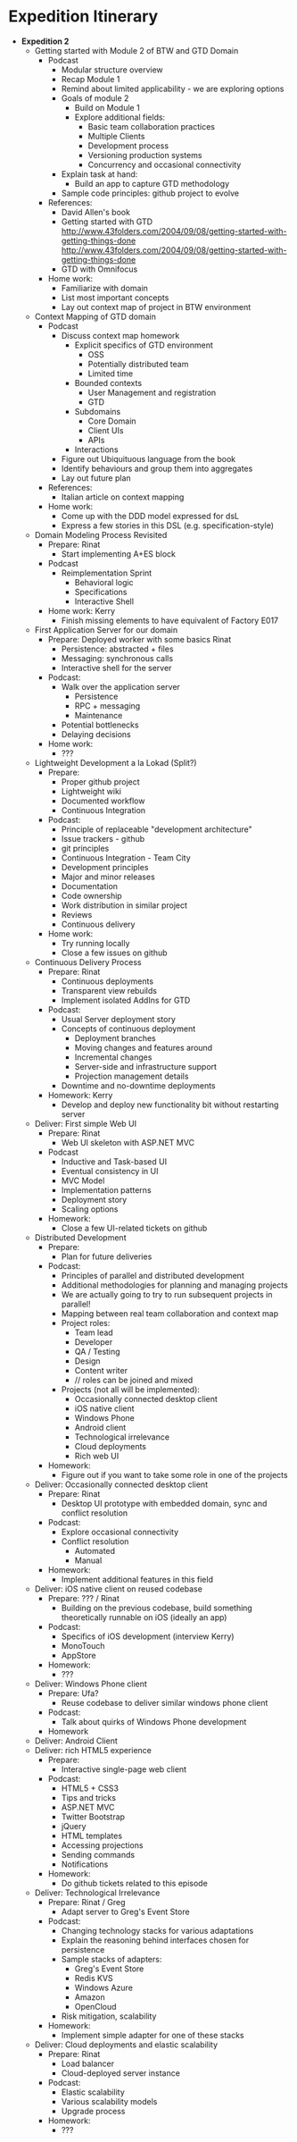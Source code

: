 # Expedition Itinerary #

- **Expedition 2**
    - Getting started with Module 2 of BTW and GTD Domain
        - Podcast
            - Modular structure overview
            - Recap Module 1
            - Remind about limited applicability - we are exploring
              options
            - Goals of module 2
                - Build on Module 1
                - Explore additional fields:
                    - Basic team collaboration practices
                    - Multiple Clients
                    - Development process
                    - Versioning production systems
                    - Concurrency and occasional connectivity
            - Explain task at hand:
                - Build an app to capture GTD methodology
            - Sample code principles: github project to evolve
        - References:
            - David Allen's book
            - Getting started with GTD
                  http://www.43folders.com/2004/09/08/getting-started-with-getting-things-done
                  <http://www.43folders.com/2004/09/08/getting-started-with-getting-things-done>
            - GTD with Omnifocus
        - Home work:
            - Familiarize with domain
            - List most important concepts
            - Lay out context map of project in BTW environment
    - Context Mapping of GTD domain
        - Podcast
            - Discuss context map homework
                - Explicit specifics of GTD environment
                    - OSS
                    - Potentially distributed team
                    - Limited time
                - Bounded contexts
                    - User Management and registration
                    - GTD
                - Subdomains
                    - Core Domain
                    - Client UIs
                    - APIs
                - Interactions
            - Figure out Ubiquituous language from the book
            - Identify behaviours and group them into aggregates
            - Lay out future plan
        - References:
            - Italian article on context mapping
        - Home work:
            - Come up with the DDD model expressed for dsL
            - Express a few stories in this DSL (e.g.
              specification-style)
    - Domain Modeling Process Revisited 
        - Prepare:                                                        Rinat
            - Start implementing A+ES block
        - Podcast
            - Reimplementation Sprint
                - Behavioral logic
                - Specifications
                - Interactive Shell
        - Home work:                                                      Kerry
            - Finish missing elements to have equivalent of Factory E017
    - First Application Server for our domain
        - Prepare: Deployed worker with some basics                       Rinat
            - Persistence: abstracted + files
            - Messaging: synchronous calls
            - Interactive shell for the server
        - Podcast:
            - Walk over the application server
                - Persistence
                - RPC + messaging
                - Maintenance
            - Potential bottlenecks
            - Delaying decisions
        - Home work:
            - ???
    - Lightweight Development a la Lokad (Split?)
        - Prepare:
            - Proper github project
            - Lightweight wiki
            - Documented workflow
            - Continuous Integration
        - Podcast:
            - Principle of replaceable "development architecture"
            - Issue trackers - github
            - git principles
            - Continuous Integration - Team City
            - Development principles
            - Major and minor releases
            - Documentation
            - Code ownership
            - Work distribution in similar project
            - Reviews
            - Continuous delivery
        - Home work:
            - Try running locally
            - Close a few issues on github
    - Continuous Delivery Process
        - Prepare:                                                        Rinat
            - Continuous deployments
            - Transparent view rebuilds
            - Implement isolated AddIns for GTD
        - Podcast:
            - Usual Server deployment story
            - Concepts of continuous deployment
                - Deployment branches
                - Moving changes and features around
                - Incremental changes
                - Server-side and infrastructure support
                - Projection management details
            - Downtime and no-downtime deployments
        - Homework:                                                       Kerry
            - Develop and deploy new functionality bit without
              restarting server
    - Deliver: First simple Web UI
        - Prepare:                                                        Rinat
            - Web UI skeleton with ASP.NET MVC
        - Podcast
            - Inductive and Task-based UI
            - Eventual consistency in UI
            - MVC Model
            - Implementation patterns
            - Deployment story
            - Scaling options
        - Homework:
            - Close a few UI-related tickets on github
    - Distributed Development
        - Prepare:
            - Plan for future deliveries
        - Podcast:
            - Principles of parallel and distributed development
            - Additional methodologies for planning and managing
              projects
            - We are actually going to try to run subsequent projects
              in parallel!
            - Mapping between real team collaboration and context map
            - Project roles:
                - Team lead
                - Developer
                - QA / Testing
                - Design
                - Content writer
                - // roles can be joined and mixed
            - Projects (not all will be implemented):
                - Occasionally connected desktop client
                - iOS native client
                - Windows Phone
                - Android client
                - Technological irrelevance
                - Cloud deployments
                - Rich web UI
        - Homework:
            - Figure out if you want to take some role in one of the
              projects
    - Deliver: Occasionally connected desktop client
        - Prepare:                                                        Rinat
            - Desktop UI prototype with embedded domain, sync and
              conflict resolution
        - Podcast:
            - Explore occasional connectivity
            - Conflict resolution
                - Automated
                - Manual
        - Homework:
            - Implement additional features in this field
    - Deliver: iOS native client on reused codebase
        - Prepare:                                                        ??? / Rinat
            - Building on the previous codebase, build something
              theoretically runnable on iOS (ideally an app)
        - Podcast:
            - Specifics of iOS development (interview Kerry)
            - MonoTouch
            - AppStore
        - Homework:
            - ???
    - Deliver: Windows Phone client
        - Prepare:                                                        Ufa?
            - Reuse codebase to deliver similar windows phone client
        - Podcast:
            - Talk about quirks of Windows Phone development
        - Homework
    - Deliver: Android Client
    - Deliver: rich HTML5 experience
        - Prepare:
            - Interactive single-page web client
        - Podcast:
            - HTML5 + CSS3
            - Tips and tricks
            - ASP.NET MVC
            - Twitter Bootstrap
            - jQuery
            - HTML templates
            - Accessing projections
            - Sending commands
            - Notifications
        - Homework:
            - Do github tickets related to this episode
    - Deliver: Technological Irrelevance
        - Prepare:                                                        Rinat / Greg
            - Adapt server to Greg's Event Store
        - Podcast:
            - Changing technology stacks for various adaptations
            - Explain the reasoning behind interfaces chosen for
              persistence
            - Sample stacks of adapters:
                - Greg's Event Store
                - Redis KVS
                - Windows Azure
                - Amazon
                - OpenCloud
            - Risk mitigation, scalability
        - Homework: 
            - Implement simple adapter for one of these stacks
    - Deliver: Cloud deployments and elastic scalability
        - Prepare:                                                        Rinat
            - Load balancer
            - Cloud-deployed server instance
        - Podcast:
            - Elastic scalability
            - Various scalability models
            - Upgrade process
        - Homework:
            - ???
